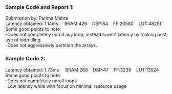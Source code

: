 <h3>Sample Code and Report 1:</h3>

Submission by: Parima Mehta <br>
Latency obtained: 1.14ms &nbsp;&nbsp;&nbsp;&nbsp;BRAM:426&nbsp;&nbsp;&nbsp;&nbsp;DSP:64&nbsp;&nbsp;&nbsp;&nbsp;FF:20580&nbsp;&nbsp;&nbsp;&nbsp;LUT:48251<br>
Some good points to note:<br>
-Does not completely unroll any loop, instead lowers latency by making best use of loop tiling.<br>
-Does not aggressively partition the arrays.<br>


<h3>Sample Code 2:</h3>

Latency obtained: 1.73ms &nbsp;&nbsp;&nbsp;&nbsp;BRAM:268&nbsp;&nbsp;&nbsp;&nbsp;DSP:47&nbsp;&nbsp;&nbsp;&nbsp;FF:3239&nbsp;&nbsp;&nbsp;&nbsp;LUT:13524<br>
Some good points to note:<br>
-Does not completely unroll loops <br>
-Low latency while with focus on minimal resource usage <br>
